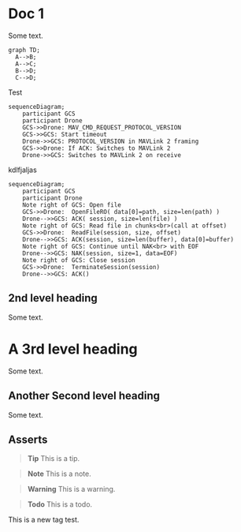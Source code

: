 # Doc 1

Some text. 

```mermaid
graph TD;
  A-->B;
  A-->C;
  B-->D;
  C-->D;
```

Test

```mermaid
sequenceDiagram;
    participant GCS
    participant Drone
    GCS->>Drone: MAV_CMD_REQUEST_PROTOCOL_VERSION
    GCS->>GCS: Start timeout
    Drone->>GCS: PROTOCOL_VERSION in MAVLink 2 framing
    GCS->>Drone: If ACK: Switches to MAVLink 2
    Drone->>GCS: Switches to MAVLink 2 on receive
```


kdlfjaljas

```mermaid
sequenceDiagram;
    participant GCS
    participant Drone
    Note right of GCS: Open file
    GCS->>Drone:  OpenFileRO( data[0]=path, size=len(path) )
    Drone-->>GCS: ACK( session, size=len(file) )
    Note right of GCS: Read file in chunks<br>(call at offset)
    GCS->>Drone:  ReadFile(session, size, offset)
    Drone-->>GCS: ACK(session, size=len(buffer), data[0]=buffer)
    Note right of GCS: Continue until NAK<br> with EOF
    Drone-->>GCS: NAK(session, size=1, data=EOF)
    Note right of GCS: Close session
    GCS->>Drone:  TerminateSession(session)
    Drone-->>GCS: ACK()
```

## 2nd level heading

Some text. 

# A 3rd level heading

Some text. 

## Another Second level heading

Some text. 

## Asserts

> **Tip** This is a tip.

<span></span>
> **Note** This is a note.

<span></span>
> **Warning** This is a warning.

<span></span>
> **Todo** This is a todo.

This is a new tag test.